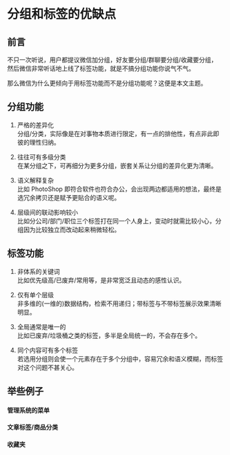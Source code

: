 # 分组和标签的优缺点

## 前言

不只一次听说，用户都提议微信加分组，好友要分组/群聊要分组/收藏要分组，<br />
然后微信非常听话地上线了标签功能，就是不搞分组功能你说气不气。

那么微信为什么更倾向于用标签功能而不是分组功能呢？这便是本文主题。

## 分组功能

1. 严格的差异化<br />
分组/分类，实际像是在对事物本质进行限定，有一点的排他性，有点非此即彼的理性归纳。

2. 往往可有多级分类<br />
在某分组之下，可再细分为更多分组，嵌套关系让分组的差异化更为清晰。

3. 语义解释复杂<br />
比如 PhotoShop 即符合软件也符合办公，会出现两边都适用的想法，最终是选冗余拷贝还是赋予更贴合的语义呢。

4. 层级间的联动影响较小<br />
比如分公司/部门/职位三个标签打在同一个人身上，变动时就需比较小心，分组因为比较独立而改动起来稍微轻松。

## 标签功能

1. 非体系的关键词<br />
比如优先级高/已废弃/常用等，是非常宽泛且动态的感性认识。

2. 仅有单个层级<br />
非多维的(一维的)数据结构，检索不用递归；带标签与不带标签展示效果清晰明显。

3. 全局通常是唯一的<br />
比如已废弃/垃圾桶之类的标签，多半是全局统一的，不会存在多个。

4. 同个内容可有多个标签<br />
若选用分组则会使一个元素存在于多个分组中，容易冗余和语义模糊，而标签对这个问题不甚关心。

## 举些例子

#### 管理系统的菜单


#### 文章标签/商品分类

#### 收藏夹

